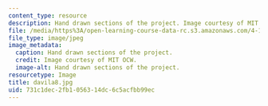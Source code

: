 ```yaml
---
content_type: resource
description: Hand drawn sections of the project. Image courtesy of MIT OCW.
file: /media/https%3A/open-learning-course-data-rc.s3.amazonaws.com/4-125a-architecture-studio-building-in-landscapes-fall-2005/731c1dec2fb1056314dc6c5acfbb99ec_davila8.jpg
file_type: image/jpeg
image_metadata:
  caption: Hand drawn sections of the project.
  credit: Image courtesy of MIT OCW.
  image-alt: Hand drawn sections of the project.
resourcetype: Image
title: davila8.jpg
uid: 731c1dec-2fb1-0563-14dc-6c5acfbb99ec
---
```

